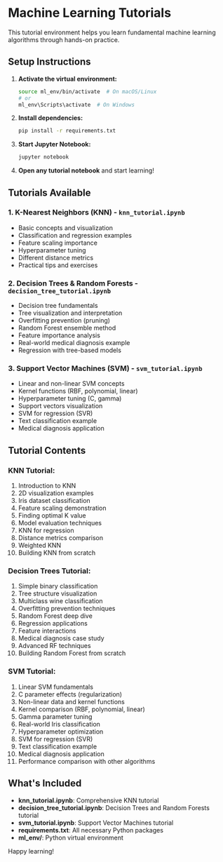 # Machine Learning Tutorials

This tutorial environment helps you learn fundamental machine learning algorithms through hands-on practice.

## Setup Instructions

1. **Activate the virtual environment:**
   ```bash
   source ml_env/bin/activate  # On macOS/Linux
   # or
   ml_env\Scripts\activate  # On Windows
   ```

2. **Install dependencies:**
   ```bash
   pip install -r requirements.txt
   ```

3. **Start Jupyter Notebook:**
   ```bash
   jupyter notebook
   ```

4. **Open any tutorial notebook** and start learning!

## Tutorials Available

### 1. K-Nearest Neighbors (KNN) - `knn_tutorial.ipynb`
- Basic concepts and visualization
- Classification and regression examples
- Feature scaling importance
- Hyperparameter tuning
- Different distance metrics
- Practical tips and exercises

### 2. Decision Trees & Random Forests - `decision_tree_tutorial.ipynb`
- Decision tree fundamentals
- Tree visualization and interpretation
- Overfitting prevention (pruning)
- Random Forest ensemble method
- Feature importance analysis
- Real-world medical diagnosis example
- Regression with tree-based models

### 3. Support Vector Machines (SVM) - `svm_tutorial.ipynb`
- Linear and non-linear SVM concepts
- Kernel functions (RBF, polynomial, linear)
- Hyperparameter tuning (C, gamma)
- Support vectors visualization
- SVM for regression (SVR)
- Text classification example
- Medical diagnosis application

## Tutorial Contents

### KNN Tutorial:
1. Introduction to KNN
2. 2D visualization examples
3. Iris dataset classification
4. Feature scaling demonstration
5. Finding optimal K value
6. Model evaluation techniques
7. KNN for regression
8. Distance metrics comparison
9. Weighted KNN
10. Building KNN from scratch

### Decision Trees Tutorial:
1. Simple binary classification
2. Tree structure visualization
3. Multiclass wine classification
4. Overfitting prevention techniques
5. Random Forest deep dive
6. Regression applications
7. Feature interactions
8. Medical diagnosis case study
9. Advanced RF techniques
10. Building Random Forest from scratch

### SVM Tutorial:
1. Linear SVM fundamentals
2. C parameter effects (regularization)
3. Non-linear data and kernel functions
4. Kernel comparison (RBF, polynomial, linear)
5. Gamma parameter tuning
6. Real-world Iris classification
7. Hyperparameter optimization
8. SVM for regression (SVR)
9. Text classification example
10. Medical diagnosis application
11. Performance comparison with other algorithms

## What's Included

- **knn_tutorial.ipynb**: Comprehensive KNN tutorial
- **decision_tree_tutorial.ipynb**: Decision Trees and Random Forests tutorial
- **svm_tutorial.ipynb**: Support Vector Machines tutorial
- **requirements.txt**: All necessary Python packages
- **ml_env/**: Python virtual environment

Happy learning!